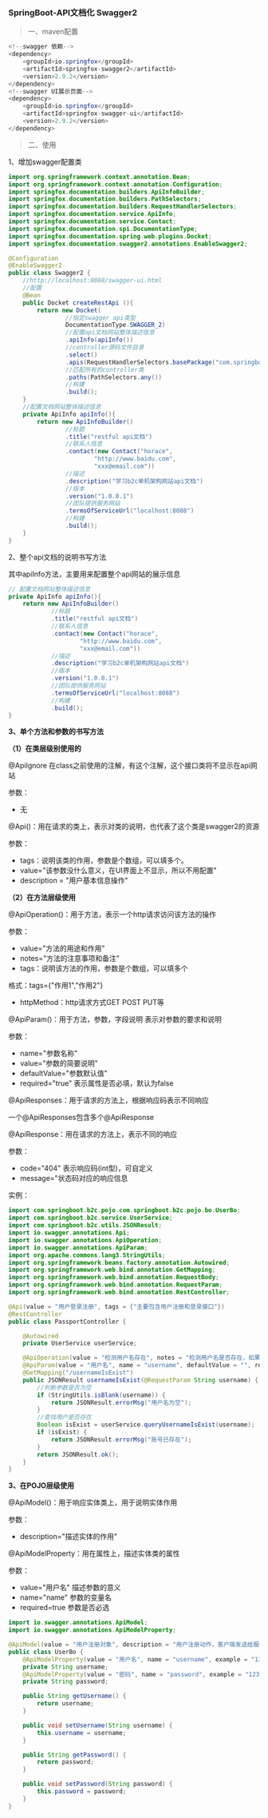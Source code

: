 ### SpringBoot-API文档化 Swagger2

>一、maven配置

```java
<!--swagger 依赖-->
<dependency>
    <groupId>io.springfox</groupId>
    <artifactId>springfox-swagger2</artifactId>
    <version>2.9.2</version>
</dependency>
<!--swagger UI展示页面-->
<dependency>
    <groupId>io.springfox</groupId>
    <artifactId>springfox-swagger-ui</artifactId>
    <version>2.9.2</version>
</dependency>
```

>二、使用

1、增加swagger配置类

```java
import org.springframework.context.annotation.Bean;
import org.springframework.context.annotation.Configuration;
import springfox.documentation.builders.ApiInfoBuilder;
import springfox.documentation.builders.PathSelectors;
import springfox.documentation.builders.RequestHandlerSelectors;
import springfox.documentation.service.ApiInfo;
import springfox.documentation.service.Contact;
import springfox.documentation.spi.DocumentationType;
import springfox.documentation.spring.web.plugins.Docket;
import springfox.documentation.swagger2.annotations.EnableSwagger2;

@Configuration
@EnableSwagger2
public class Swagger2 {
    //http://localhost:8088/swagger-ui.html
    //配置
    @Bean
    public Docket createRestApi (){
        return new Docket(
                //指定swagger api类型
                DocumentationType.SWAGGER_2)
                //配置api文档网站整体描述信息
                .apiInfo(apiInfo())
                //controller源码文件目录
                .select()
                .apis(RequestHandlerSelectors.basePackage("com.springboot.b2c.controller"))
                //匹配所有的controller类
                .paths(PathSelectors.any())
                //构建
                .build();
    }
    //配置文档网站整体描述信息
    private ApiInfo apiInfo(){
        return new ApiInfoBuilder()
                //标题
                .title("restful api文档")
                //联系人信息
                .contact(new Contact("horace",
                        "http://www.baidu.com",
                        "xxx@email.com"))
                //描述
                .description("学习b2c单机架构网站api文档")
                //版本
                .version("1.0.0.1")
                //团队提供服务网站
                .termsOfServiceUrl("localhost:8088")
                //构建
                .build();
    }
}
```

2、整个api文档的说明书写方法

其中apiInfo方法，主要用来配置整个api网站的展示信息

```java
// 配置文档网站整体描述信息
private ApiInfo apiInfo(){
    return new ApiInfoBuilder()
            //标题
            .title("restful api文档")
            //联系人信息
            .contact(new Contact("horace",
                    "http://www.baidu.com",
                    "xxx@email.com"))
            //描述
            .description("学习b2c单机架构网站api文档")
            //版本
            .version("1.0.0.1")
            //团队提供服务网站
            .termsOfServiceUrl("localhost:8088")
            //构建
            .build();
}
```

**3、单个方法和参数的书写方法**

**（1）在类层级别使用的**

@ApiIgnore 在class之前使用的注解，有这个注解，这个接口类将不显示在api网站

参数：

- 无

@Api()：用在请求的类上，表示对类的说明，也代表了这个类是swagger2的资源

参数：

- tags：说明该类的作用，参数是个数组，可以填多个。
- value="该参数没什么意义，在UI界面上不显示，所以不用配置"
- description = "用户基本信息操作"

**（2）在方法层级使用**

@ApiOperation()：用于方法，表示一个http请求访问该方法的操作

参数：

- value="方法的用途和作用"
- notes="方法的注意事项和备注"
- tags：说明该方法的作用，参数是个数组，可以填多个

格式：tags={"作用1","作用2"}

- httpMethod：http请求方式GET POST PUT等

@ApiParam()：用于方法，参数，字段说明 表示对参数的要求和说明

参数：

- name="参数名称"
- value="参数的简要说明"
- defaultValue="参数默认值"
- required="true" 表示属性是否必填，默认为false

@ApiResponses：用于请求的方法上，根据响应码表示不同响应

一个@ApiResponses包含多个@ApiResponse

@ApiResponse：用在请求的方法上，表示不同的响应

参数：

- code="404" 表示响应码(int型)，可自定义
- message="状态码对应的响应信息

实例：

```java
import com.springboot.b2c.pojo.com.springboot.b2c.pojo.bo.UserBo;
import com.springboot.b2c.service.UserService;
import com.springboot.b2c.utils.JSONResult;
import io.swagger.annotations.Api;
import io.swagger.annotations.ApiOperation;
import io.swagger.annotations.ApiParam;
import org.apache.commons.lang3.StringUtils;
import org.springframework.beans.factory.annotation.Autowired;
import org.springframework.web.bind.annotation.GetMapping;
import org.springframework.web.bind.annotation.RequestBody;
import org.springframework.web.bind.annotation.RequestParam;
import org.springframework.web.bind.annotation.RestController;

@Api(value = "用户登录注册", tags = {"主要包含用户注册和登录接口"})
@RestController
public class PassportController {

    @Autowired
    private UserService userService;

    @ApiOperation(value = "检测用户名存在", notes = "检测用户名是否存在，如果不存在返回正确", httpMethod = "GET")
    @ApiParam(value = "用户名", name = "username", defaultValue = "", required = true)
    @GetMapping("/usernameIsExist")
    public JSONResult usernameIsExist(@RequestParam String username) {
        //判断参数是否为空
        if (StringUtils.isBlank(username)) {
            return JSONResult.errorMsg("用户名为空");
        }
        //查找用户是否存在
        Boolean isExist = userService.queryUsernameIsExist(username);
        if (isExist) {
            return JSONResult.errorMsg("账号已存在");
        }
        return JSONResult.ok();
    }
}
```

**3、在POJO层级使用**

@ApiModel()：用于响应实体类上，用于说明实体作用

参数：

- description="描述实体的作用"

@ApiModelProperty：用在属性上，描述实体类的属性

参数：

- value="用户名" 描述参数的意义
- name="name" 参数的变量名
- required=true 参数是否必选

```java
import io.swagger.annotations.ApiModel;
import io.swagger.annotations.ApiModelProperty;

@ApiModel(value = "用户注册对象", description = "用户注册动作，客户端发送给服务端的数据对象")
public class UserBo {
    @ApiModelProperty(value = "用户名", name = "username", example = "138888888888", required = true)
    private String username;
    @ApiModelProperty(value = "密码", name = "password", example = "123456", required = true)
    private String password;

    public String getUsername() {
        return username;
    }

    public void setUsername(String username) {
        this.username = username;
    }

    public String getPassword() {
        return password;
    }

    public void setPassword(String password) {
        this.password = password;
    }
}
```

